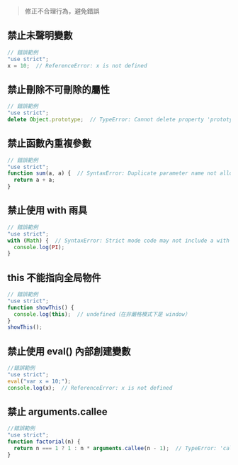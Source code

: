 
> 修正不合理行為，避免錯誤

## 禁止未聲明變數

```js
// 錯誤範例
"use strict";
x = 10;  // ReferenceError: x is not defined
```

## 禁止刪除不可刪除的屬性

```js
// 錯誤範例
"use strict";
delete Object.prototype;  // TypeError: Cannot delete property 'prototype' of function Object()
```

## 禁止函數內重複參數

```js
// 錯誤範例
"use strict";
function sum(a, a) {  // SyntaxError: Duplicate parameter name not allowed in this context
  return a + a;
}
```

## 禁止使用 with 雨具

```js
// 錯誤範例
"use strict";
with (Math) {  // SyntaxError: Strict mode code may not include a with statement
  console.log(PI);
}
```

## this 不能指向全局物件

```js
// 錯誤範例
"use strict";
function showThis() {
  console.log(this);  // undefined（在非嚴格模式下是 window）
}
showThis();
```

## 禁止使用 eval() 內部創建變數

```js
//錯誤範例
"use strict";
eval("var x = 10;");
console.log(x);  // ReferenceError: x is not defined
```


## 禁止 arguments.callee

```js
//錯誤範例
"use strict";
function factorial(n) {
  return n === 1 ? 1 : n * arguments.callee(n - 1);  // TypeError: 'caller', 'callee', and 'arguments' properties may not be accessed
}
```